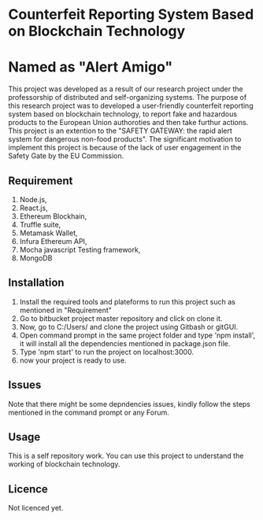 # Counterfeit Reporting System Based on Blockchain Technology

# Named as "Alert Amigo"

This project was developed as a result of our research project under the professorship of distributed and self-organizing systems. The purpose of this research project was to developed a user-friendly counterfeit reporting system based on blockchain technology, to report fake and hazardous products to the European Union authoroties and then take furthur actions. This project is an extention to the "SAFETY GATEWAY: the rapid alert system for dangerous non-food products". The significant motivation to implement this project is because of the lack of user engagement in the Safety Gate by the EU Commission.

## Requirement

1. Node.js,
2. React.js,
3. Ethereum Blockhain,
4. Truffle suite,
5. Metamask Wallet,
6. Infura Ethereum API,
7. Mocha javascript Testing framework,
8. MongoDB

## Installation

1. Install the required tools and plateforms to run this project such as mentioned in "Requirement"
2. Go to bitbucket project master repository and click on clone it.
3. Now, go to C:/Users/<Username> and clone the project using Gitbash or gitGUI.
4. Open command prompt in the same project folder and type 'npm install', it will install all the dependencies mentioned in package.json file.
5. Type 'npm start' to run the project on localhost:3000.
6. now your project is ready to use.

## Issues

Note that there might be some depndencies issues, kindly follow the steps mentioned in the command prompt or any Forum.

## Usage

This is a self repository work. You can use this project to understand the working of blockchain technology.

## Licence

Not licenced yet.
